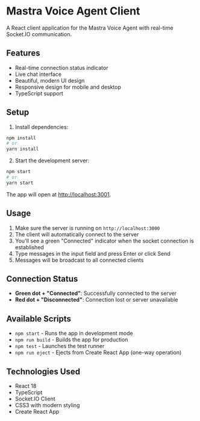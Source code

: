 # Mastra Voice Agent Client

A React client application for the Mastra Voice Agent with real-time Socket.IO communication.

## Features

- Real-time connection status indicator
- Live chat interface
- Beautiful, modern UI design
- Responsive design for mobile and desktop
- TypeScript support

## Setup

1. Install dependencies:

```bash
npm install
# or
yarn install
```

2. Start the development server:

```bash
npm start
# or
yarn start
```

The app will open at [http://localhost:3001](http://localhost:3001).

## Usage

1. Make sure the server is running on `http://localhost:3000`
2. The client will automatically connect to the server
3. You'll see a green "Connected" indicator when the socket connection is established
4. Type messages in the input field and press Enter or click Send
5. Messages will be broadcast to all connected clients

## Connection Status

- **Green dot + "Connected"**: Successfully connected to the server
- **Red dot + "Disconnected"**: Connection lost or server unavailable

## Available Scripts

- `npm start` - Runs the app in development mode
- `npm run build` - Builds the app for production
- `npm test` - Launches the test runner
- `npm run eject` - Ejects from Create React App (one-way operation)

## Technologies Used

- React 18
- TypeScript
- Socket.IO Client
- CSS3 with modern styling
- Create React App
